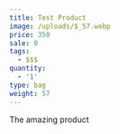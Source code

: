 ```yaml
---
title: Test Product
image: /uploads/$_57.webp
price: 350
sale: 0
tags:
  - $$$
quantity:
  - '1'
type: bag
weight: 57
---
```

The amazing product
